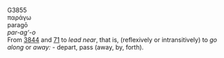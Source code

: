 G3855  
παράγω  
paragō  
*par-ag‘-o*  
From [3844](g3844) and [71](g0071) to *lead* *near*, that is,
(reflexively or intransitively) to *go* *along* or *away:* - depart,
pass (away, by, forth).  
